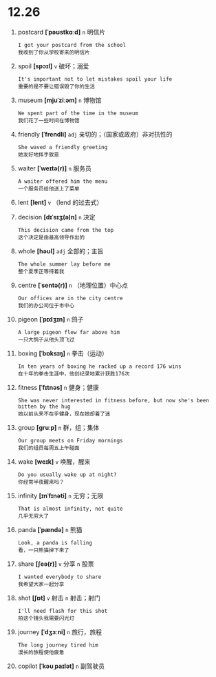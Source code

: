 # 12.26

1. postcard **[ˈpəʊstkɑːd]** `n` 明信片

   ```
   I got your postcard from the school
   我收到了你从学校寄来的明信片
   ```

2. spoil **[spɔɪl]** `v` 破坏；溺爱

   ```
   It's important not to let mistakes spoil your life
   重要的是不要让错误毁了你的生活
   ```

3. museum **[mjuˈziːəm]** `n` 博物馆

   ```
   We spent part of the time in the museum
   我们花了一些时间在博物馆
   ```

4. friendly **[ˈfrendli]** `adj` 亲切的；（国家或政府）非对抗性的

   ```
   She waved a friendly greeting
   她友好地挥手致意
   ```

5. waiter **[ˈweɪtə(r)]** `n` 服务员

   ```
   A waiter offered him the menu
   一个服务员给他送上了菜单
   ```

6. lent **[lent]** `v` （lend 的过去式）

7. decision **[dɪˈsɪʒ(ə)n]** `n` 决定

   ```
   This decision came from the top
   这个决定是由最高领导作出的
   ```

8. whole **[həʊl]** `adj` 全部的；主旨

   ```
   The whole summer lay before me
   整个夏季正等待着我
   ```

9. centre **[ˈsentə(r)]** `n` （地理位置）中心点

   ```
   Our offices are in the city centre
   我们的办公司位于市中心
   ```

10. pigeon **[ˈpɪdʒɪn]** `n` 鸽子

    ```
    A large pigeon flew far above him
    一只大鸽子从他头顶飞过
    ```

11. boxing **[ˈbɒksɪŋ]** `n` 拳击（运动）

    ```
    In ten years of boxing he racked up a record 176 wins
    在十年的拳击生涯中，他创纪录地累计获胜176次
    ```

12. fitness **[ˈfɪtnəs]** `n` 健身；健康

    ```
    She was never interested in fitness before, but now she's been bitten by the hug
    她以前从来不在乎健身，现在她却着了迷
    ```

13. group **[ɡruːp]** `n` 群，组；集体

    ```
    Our group meets on Friday mornings
    我们的组员每周五上午碰面
    ```

14. wake **[weɪk]** `v` 唤醒，醒来

    ```
    Do you usually wake up at night?
    你经常半夜醒来吗？
    ```

15. infinity **[ɪnˈfɪnəti]** `n` 无穷；无限

    ```
    That is almost infinity, not quite
    几乎无穷大了
    ```

16. panda **[ˈpændə]** `n` 熊猫

    ```
    Look, a panda is falling
    看，一只熊猫掉下来了
    ```

17. share **[ʃeə(r)]** `v` 分享 `n` 股票

    ```
    I wanted everybody to share
    我希望大家一起分享
    ```

18. shot **[ʃɒt]** `v` 射击 `n` 射击；射门

    ```
    I'll need flash for this shot
    拍这个镜头我需要闪光灯
    ```

19. journey **[ˈdʒɜːni]** `n` 旅行，旅程

    ```
    The long journey tired him
    漫长的旅程使他疲惫
    ```

20. copilot **[ˈkəʊˌpaɪlət]** `n` 副驾驶员

